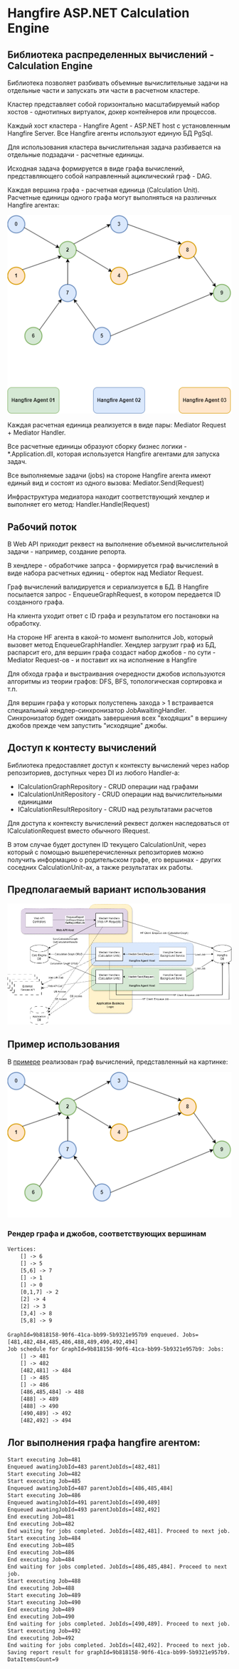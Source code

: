 # Hangfire ASP.NET Calculation Engine

## Библиотека распределенных вычислений - Calculation Engine

Библиотека позволяет разбивать объемные вычислительные задачи на отдельные части и запускать эти части в расчетном кластере.

Кластер представляет собой горизонтально масштабируемый набор хостов - однотипных виртуалок, докер контейнеров или процессов.

Каждый хост кластера - Hangfire Agent - ASP.NET host с установленным Hangfire Server. Все Hangfire агенты используют единую БД PgSql.

Для использования кластера вычислительная задача разбивается на отдельные подзадачи - расчетные единицы.

Исходная задача формируется в виде графа вычислений, представляющего собой направленный ациклический граф - DAG.

Каждая вершина графа - расчетная единица (Calculation Unit). Расчетные единицы одного графа могут выполняться на различных Hangfire агентах:

![graph](Graph001.png)

Каждая расчетная единица реализуется в виде пары: Mediator Request + Mediator Handler.

Все расчетные единицы образуют сборку бизнес логики - *.Application.dll, которая используется Hangfire агентами для запуска задач.

Все выполняемые задачи (jobs) на стороне Hangfire агента имеют единый вид и состоят из одного вызова: Mediator.Send(Request)

Инфраструктура медиатора находит соответствующий хендлер и выполняет его метод: Handler.Handle(Request)

## Рабочий поток

В Web API приходит реквест на выполнение объемной вычислительной задачи - например, создание репорта.

В хендлере - обработчике запрса - формируется граф вычислений в виде набора расчетных единиц - оберток над Mediator Request.

Граф вычислений валидируется и сериализуется в БД.
В Hangfire посылается запрос - EnqueueGraphRequest, в котором передается ID созданного графа.

На клиента уходит ответ с ID графа и результатом его постановки на обработку.

На стороне HF агента в какой-то момент выполнится Job, который вызовет метод EnqueueGraphHandler.
Хендлер загрузит граф из БД, распарсит его, для вершин графа создаст набор джобов - по сути - Mediator Request-ов - и поставит их 
на исполнение в Hangfire

Для обхода графа и выстраивания очередности джобов используются алгоритмы из теории графов: DFS, BFS, топологическая сортировка и т.п.

Для вершин графа у которых полустепень захода > 1 встраивается специальный хендлер-синхронизатор JobAwaitingHandler.
Синхронизатор будет ожидать завершения всех "входящих" в вершину джобов прежде чем запустить "исходящие" джобы.

## Доступ к контесту вычислений

Библиотека предоставляет доступ к контексту вычислений через набор репозиториев, доступных через DI из любого Hаndler-а:

- ICalculationGraphRepository - CRUD операции над графами
- ICalculationUnitRepository - CRUD операции над вычислительными единицами
- ICalculationResultRepository - CRUD над результатами расчетов

Для доступа к контексту вычислений реквест должен наследоваться от ICalculationRequest вместо обычного IRequest.

В этом случае будет доступен ID текущего CalculationUnit, через который с помощью вышеперечисленных репозиториев можно получить информацию о родительском графе, его вершинах - других соседних CalculationUnit-ах, а также результатах их работы.

## Предполагаемый вариант использования

![flow](Hosts.png)

## Пример использования

В [примере](https://github.com/afedyanin/calculation-engine/blob/main/samples/Sample.Application/ReportApi/EnqueueReportHandler.cs) реализован граф вычислений, представленный на картинке:

![sample](Graph002.png)

### Рендер графа и джобов, соответствующих вершинам

``` shell
Vertices:
	[] -> 6
	[] -> 5
	[5,6] -> 7
	[] -> 1
	[] -> 0
	[0,1,7] -> 2
	[2] -> 4
	[2] -> 3
	[3,4] -> 8
	[5,8] -> 9

GraphId=9b818158-90f6-41ca-bb99-5b9321e957b9 enqueued. Jobs=[481,482,484,485,486,488,489,490,492,494]
Job schedule for GraphId=9b818158-90f6-41ca-bb99-5b9321e957b9: Jobs:
	[] -> 481
	[] -> 482
	[482,481] -> 484
	[] -> 485
	[] -> 486
	[486,485,484] -> 488
	[488] -> 489
	[488] -> 490
	[490,489] -> 492
	[482,492] -> 494
```


## Лог выполнения графа hangfire агентом:

``` shell
Start executing Job=481
Enqueued awatingJobId=483 parentJobIds=[482,481]
Start executing Job=482
Start executing Job=485
Enqueued awatingJobId=487 parentJobIds=[486,485,484]
Start executing Job=486
Enqueued awatingJobId=491 parentJobIds=[490,489]
Enqueued awatingJobId=493 parentJobIds=[482,492]
End executing Job=481
End executing Job=482
End waiting for jobs completed. JobIds=[482,481]. Proceed to next job.
Start executing Job=484
End executing Job=485
End executing Job=486
End executing Job=484
End waiting for jobs completed. JobIds=[486,485,484]. Proceed to next job.
Start executing Job=488
End executing Job=488
Start executing Job=489
Start executing Job=490
End executing Job=489
End executing Job=490
End waiting for jobs completed. JobIds=[490,489]. Proceed to next job.
Start executing Job=492
End executing Job=492
End waiting for jobs completed. JobIds=[482,492]. Proceed to next job.
Saving report result for graphId=9b818158-90f6-41ca-bb99-5b9321e957b9. DataItemsCount=9
```




